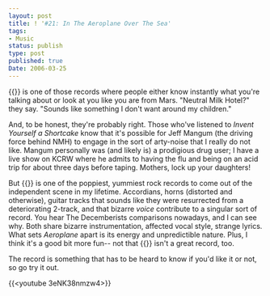 ```yaml
---
layout: post
title: ! '#21: In The Aeroplane Over The Sea'
tags:
- Music
status: publish
type: post
published: true
Date: 2006-03-25
---
```


{{<amzn asin=bWSdKDH title="In The Aeroplane Over The Sea">}} is one of those records where people either know instantly what you're talking about or look at you like you are from Mars.  "Neutral Milk Hotel?" they say. "Sounds like something I don't want around my children."

And, to be honest, they're probably right.  Those who've listened to _Invent Yourself a Shortcake_ know that it's possible for Jeff Mangum (the driving force behind NMH) to engage in the sort of arty-noise that I really do not like.  Mangum personally was (and likely is) a prodigious drug user;  I have a live show on KCRW where he admits to having the flu and being on an acid trip for about three days before taping.  Mothers, lock up your daughters!

But {{<amzn asin=bWSdKDH title="In The Aeroplane Over The Sea">}} is one of the poppiest, yummiest rock records to come out of the independent scene in my lifetime.  Accordians, horns (distorted and otherwise), guitar tracks that sounds like they were resurrected from a deteriorating 2-track, and that bizarre *voice* contribute to a singular sort of record.  You hear The Decemberists comparisons nowadays, and I can see why.  Both share bizarre instrumentation, affected vocal style, strange lyrics.  What sets _Aeroplane_ apart is its energy and unpredictible nature.  Plus, I think it's a good bit more fun-- not that  {{<amzn asin=bN42DSZ title="Castaways And Cutouts">}} isn't a great record, too.

The record is something that has to be heard to know if you'd like it or not, so go try it out.

{{<youtube 3eNK38nmzw4>}}
